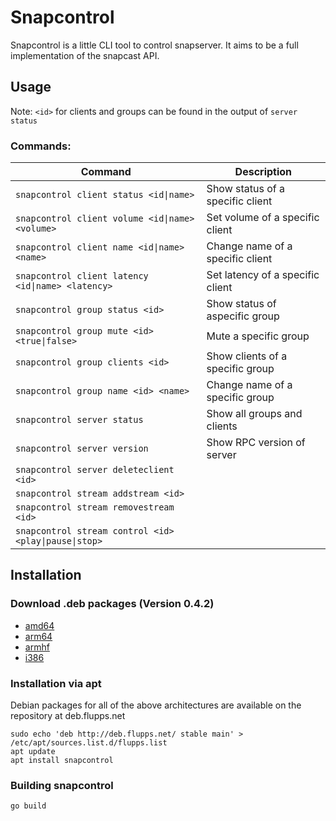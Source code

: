 # Snapcontrol

Snapcontrol is a little CLI tool to control snapserver. It aims to be a full implementation of the snapcast API.

## Usage
Note: `<id>` for clients and groups can be found in the output of `server status`

### Commands:

| Command                                               | Description                      |
|-------------------------------------------------------|----------------------------------|
| `snapcontrol client status <id\|name>`                | Show status of a specific client |
| `snapcontrol client volume <id\|name> <volume>` 	     | Set volume of a specific client  |
| `snapcontrol client name <id\|name> <name>`	          | Change name of a specific client |
| `snapcontrol client latency <id\|name> <latency>`	    | Set latency of a specific client |
| `snapcontrol group status <id>`                       | Show status of aspecific group   |
| `snapcontrol group mute <id> <true\|false>`           | Mute a specific group            |
| `snapcontrol group clients <id>`                      | Show clients of a specific group |
| `snapcontrol group name <id> <name>`                  | Change name of a specific group  |
| `snapcontrol server status`	                          | Show all groups and clients      |
| `snapcontrol server version`                          | 	Show RPC version of server      |
| `snapcontrol server deleteclient <id>`                |                                  |
| `snapcontrol stream addstream <id>`                   |                                  |
| `snapcontrol stream removestream <id>`                |                                  |
| `snapcontrol stream control <id> <play\|pause\|stop>` |                                  |

## Installation
### Download .deb packages (Version 0.4.2)

* [amd64](http://deb.flupps.net/pool/main/s/snapcontrol/snapcontrol_0.4.2_amd64.deb)
* [arm64](http://deb.flupps.net/pool/main/s/snapcontrol/snapcontrol_0.4.2_arm64.deb)
* [armhf](http://deb.flupps.net/pool/main/s/snapcontrol/snapcontrol_0.4.2_armhf.deb)
* [i386](http://deb.flupps.net/pool/main/s/snapcontrol/snapcontrol_0.4.2_i386.deb)

### Installation via apt

Debian packages for all of the above architectures are available on the repository at deb.flupps.net

```
sudo echo 'deb http://deb.flupps.net/ stable main' > /etc/apt/sources.list.d/flupps.list
apt update
apt install snapcontrol
```

### Building snapcontrol
```aiignore
go build
```
